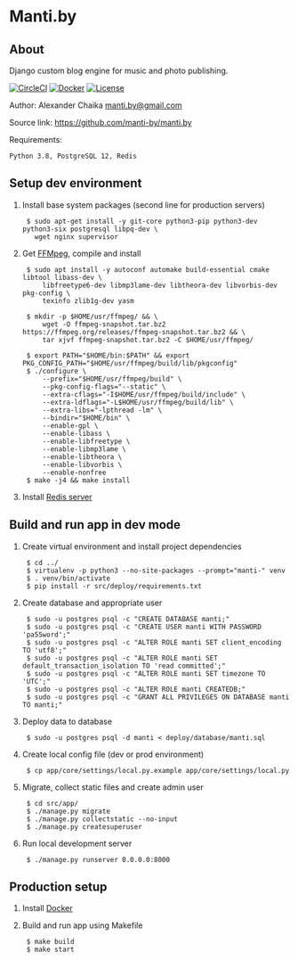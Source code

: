 Manti.by
========


About
-----

Django custom blog engine for music and photo publishing.

[![CircleCI](https://img.shields.io/github/workflow/status/manti-by/manti.by/backend)](https://github.com/manti-by/manti.by/actions)
[![Docker](https://img.shields.io/docker/automated/mantiby/manti.by.svg)](https://hub.docker.com/r/mantiby/manti.by/)
[![License](https://img.shields.io/badge/license-BSD-blue.svg)](https://raw.githubusercontent.com/manti-by/Manti.by/master/LICENSE)

Author: Alexander Chaika <manti.by@gmail.com>

Source link: https://github.com/manti-by/manti.by

Requirements:

    Python 3.8, PostgreSQL 12, Redis


Setup dev environment
---------------------

1. Install base system packages (second line for production servers)

        $ sudo apt-get install -y git-core python3-pip python3-dev python3-six postgresql libpq-dev \
          wget nginx supervisor


2. Get [FFMpeg](https://trac.ffmpeg.org/wiki/CompilationGuide/Ubuntu), compile and install

        $ sudo apt install -y autoconf automake build-essential cmake libtool libass-dev \
            libfreetype6-dev libmp3lame-dev libtheora-dev libvorbis-dev pkg-config \
            texinfo zlib1g-dev yasm
            
        $ mkdir -p $HOME/usr/ffmpeg/ && \
            wget -O ffmpeg-snapshot.tar.bz2 https://ffmpeg.org/releases/ffmpeg-snapshot.tar.bz2 && \
            tar xjvf ffmpeg-snapshot.tar.bz2 -C $HOME/usr/ffmpeg/
        
        $ export PATH="$HOME/bin:$PATH" && export PKG_CONFIG_PATH="$HOME/usr/ffmpeg/build/lib/pkgconfig"
        $ ./configure \
            --prefix="$HOME/usr/ffmpeg/build" \
            --pkg-config-flags="--static" \
            --extra-cflags="-I$HOME/usr/ffmpeg/build/include" \
            --extra-ldflags="-L$HOME/usr/ffmpeg/build/lib" \
            --extra-libs="-lpthread -lm" \
            --bindir="$HOME/bin" \
            --enable-gpl \
            --enable-libass \
            --enable-libfreetype \
            --enable-libmp3lame \
            --enable-libtheora \
            --enable-libvorbis \
            --enable-nonfree
        $ make -j4 && make install


3. Install [Redis server](https://redis.io/download)


Build and run app in dev mode
-----------------------------

1. Create virtual environment and install project dependencies

        $ cd ../
        $ virtualenv -p python3 --no-site-packages --prompt="manti-" venv
        $ . venv/bin/activate
        $ pip install -r src/deploy/requirements.txt


2. Create database and appropriate user

        $ sudo -u postgres psql -c "CREATE DATABASE manti;"
        $ sudo -u postgres psql -c "CREATE USER manti WITH PASSWORD 'pa55word';"
        $ sudo -u postgres psql -c "ALTER ROLE manti SET client_encoding TO 'utf8';"
        $ sudo -u postgres psql -c "ALTER ROLE manti SET default_transaction_isolation TO 'read committed';"
        $ sudo -u postgres psql -c "ALTER ROLE manti SET timezone TO 'UTC';"
        $ sudo -u postgres psql -c "ALTER ROLE manti CREATEDB;"
        $ sudo -u postgres psql -c "GRANT ALL PRIVILEGES ON DATABASE manti TO manti;"


3. Deploy data to database

        $ sudo -u postgres psql -d manti < deploy/database/manti.sql


4. Create local config file (dev or prod environment)

        $ cp app/core/settings/local.py.example app/core/settings/local.py


5. Migrate, collect static files and create admin user

        $ cd src/app/
        $ ./manage.py migrate
        $ ./manage.py collectstatic --no-input
        $ ./manage.py createsuperuser


6. Run local development server

        $ ./manage.py runserver 0.0.0.0:8000


Production setup
----------------

1. Install [Docker](https://docs.docker.com/install/)

2. Build and run app using Makefile

        $ make build
        $ make start
